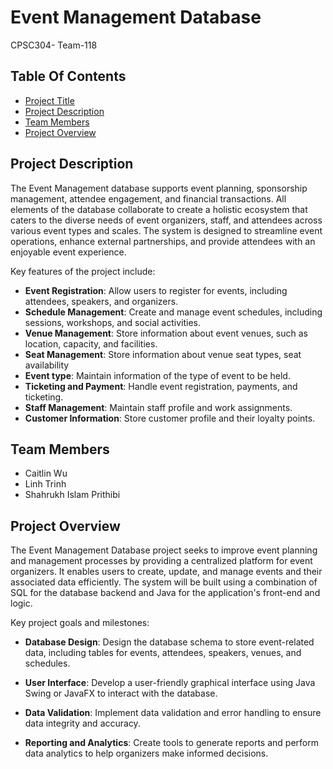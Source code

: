 # Event Management Database
CPSC304- Team-118

## Table Of Contents  
- [Project Title](#event-management-database)
- [Project Description](#project-description)
- [Team Members](#team-members)
- [Project Overview](#project-overview)

## Project Description
The Event Management database supports event planning, sponsorship management, attendee engagement, and financial transactions. All elements of the database collaborate to create a holistic ecosystem that caters to the diverse needs of event organizers, staff, and attendees across various event types and scales. The system is designed to streamline event operations, enhance external partnerships, and provide attendees with an enjoyable event experience.  

Key features of the project include: 
- **Event Registration**: Allow users to register for events, including attendees, speakers, and organizers.  
- **Schedule Management**: Create and manage event schedules, including sessions, workshops, and social activities.
- **Venue Management**: Store information about event venues, such as location, capacity, and facilities.
- **Seat Management**: Store information about venue seat types, seat availability 
- **Event type**: Maintain information of the type of event to be held.
- **Ticketing and Payment**: Handle event registration, payments, and ticketing.
- **Staff Management**: Maintain staff profile and work assignments.
- **Customer Information**: Store customer profile and their loyalty points. 


## Team Members
- Caitlin Wu
- Linh Trinh
- Shahrukh Islam Prithibi

## Project Overview
The Event Management Database project seeks to improve event planning and management processes by providing a centralized platform for event organizers. It enables users to create, update, and manage events and their associated data efficiently. The system will be built using a combination of SQL for the database backend and Java for the application's front-end and logic.

Key project goals and milestones:

- **Database Design**: Design the database schema to store event-related data, including tables for events, attendees, speakers, venues, and schedules.

- **User Interface**: Develop a user-friendly graphical interface using Java Swing or JavaFX to interact with the database.

- **Data Validation**: Implement data validation and error handling to ensure data integrity and accuracy.

- **Reporting and Analytics**: Create tools to generate reports and perform data analytics to help organizers make informed decisions.
